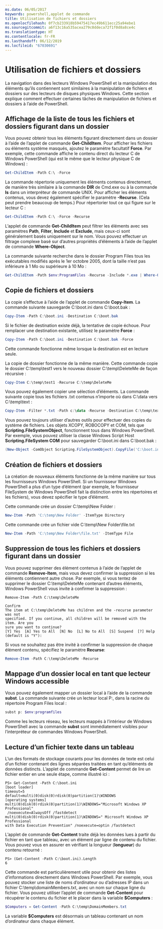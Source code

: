 ```yaml
---
ms.date: 06/05/2017
keywords: powershell,applet de commande
title: Utilisation de fichiers et dossiers
ms.openlocfilehash: 0f7cb233918b59475417ec49b611ecc25a94ebe1
ms.sourcegitcommit: a6f13c16a535acea279c0ddeca72f1f0d8a8ce4c
ms.translationtype: HT
ms.contentlocale: fr-FR
ms.lasthandoff: 06/12/2019
ms.locfileid: "67030691"
---
```

# <a name="working-with-files-and-folders"></a>Utilisation de fichiers et dossiers

La navigation dans des lecteurs Windows PowerShell et la manipulation des éléments qu’ils contiennent sont similaires à la manipulation de fichiers et dossiers sur des lecteurs de disques physiques Windows. Cette section explique comment effectuer certaines tâches de manipulation de fichiers et dossiers à l’aide de PowerShell.

## <a name="listing-all-the-files-and-folders-within-a-folder"></a>Affichage de la liste de tous les fichiers et dossiers figurant dans un dossier

Vous pouvez obtenir tous les éléments figurant directement dans un dossier à l’aide de l’applet de commande **Get-ChildItem**. Pour afficher les fichiers ou éléments système masqués, ajoutez le paramètre facultatif **Force**. Par exemple, cette commande affiche le contenu direct du lecteur C de Windows PowerShell (qui est le même que le lecteur physique C de Windows) :

```powershell
Get-ChildItem -Path C:\ -Force
```

La commande répertorie uniquement les éléments contenus directement, de manière très similaire à la commande **DIR** de Cmd.exe ou à la commande **ls** dans un interpréteur de commande UNIX. Pour afficher les éléments contenus, vous devez également spécifier le paramètre **-Recurse**. (Cela peut prendre beaucoup de temps.) Pour répertorier tout ce qui figure sur le lecteur C :

```powershell
Get-ChildItem -Path C:\ -Force -Recurse
```

L’applet de commande **Get-ChildItem** peut filtrer les éléments avec ses paramètres **Path**, **Filter**, **Include** et **Exclude**, mais ceux-ci sont généralement basés uniquement sur le nom. Vous pouvez effectuer un filtrage complexe basé sur d’autres propriétés d’éléments à l’aide de l’applet de commande **Where-Object**.

La commande suivante recherche dans le dossier Program Files tous les exécutables modifiés après le 1er octobre 2005, dont la taille n’est pas inférieure à 1 Mo ou supérieure à 10 Mo :

```powershell
Get-ChildItem -Path $env:ProgramFiles -Recurse -Include *.exe | Where-Object -FilterScript {($_.LastWriteTime -gt '2005-10-01') -and ($_.Length -ge 1mb) -and ($_.Length -le 10mb)}
```

## <a name="copying-files-and-folders"></a>Copie de fichiers et dossiers

La copie s’effectue à l’aide de l’applet de commande **Copy-Item**. La commande suivante sauvegarde C:\\boot.ini dans C:\\boot.bak :

```powershell
Copy-Item -Path C:\boot.ini -Destination C:\boot.bak
```

Si le fichier de destination existe déjà, la tentative de copie échoue. Pour remplacer une destination existante, utilisez le paramètre **Force** :

```powershell
Copy-Item -Path C:\boot.ini -Destination C:\boot.bak -Force
```

Cette commande fonctionne même lorsque la destination est en lecture seule.

La copie de dossier fonctionne de la même manière. Cette commande copie le dossier C:\\temp\\test1 vers le nouveau dossier C:\\temp\\DeleteMe de façon récursive :

```powershell
Copy-Item C:\temp\test1 -Recurse C:\temp\DeleteMe
```

Vous pouvez également copier une sélection d’éléments. La commande suivante copie tous les fichiers .txt contenus n’importe où dans C:\\data vers C:\\temp\\text :

```powershell
Copy-Item -Filter *.txt -Path c:\data -Recurse -Destination C:\temp\text
```

Vous pouvez toujours utiliser d’autres outils pour effectuer des copies du système de fichiers. Les objets XCOPY, ROBOCOPY et COM, tels que **Scripting.FileSystemObject**, fonctionnent tous dans Windows PowerShell. Par exemple, vous pouvez utiliser la classe Windows Script Host **Scripting.FileSystem COM** pour sauvegarder C:\\boot.ini dans C:\\boot.bak :

```powershell
(New-Object -ComObject Scripting.FileSystemObject).CopyFile('C:\boot.ini', 'C:\boot.bak')
```

## <a name="creating-files-and-folders"></a>Création de fichiers et dossiers

La création de nouveaux éléments fonctionne de la même manière sur tous les fournisseurs Windows PowerShell. Si un fournisseur Windows PowerShell a plus d’un type d’élément (par exemple, le fournisseur FileSystem de Windows PowerShell fait la distinction entre les répertoires et les fichiers), vous devez spécifier le type d’élément.

Cette commande crée un dossier C:\\temp\\New Folder :

```powershell
New-Item -Path 'C:\temp\New Folder' -ItemType Directory
```

Cette commande crée un fichier vide C:\\temp\\New Folder\\file.txt

```powershell
New-Item -Path 'C:\temp\New Folder\file.txt' -ItemType File
```

## <a name="removing-all-files-and-folders-within-a-folder"></a>Suppression de tous les fichiers et dossiers figurant dans un dossier

Vous pouvez supprimer des élément contenus à l’aide de l’applet de commande **Remove-Item**, mais vous devez confirmer la suppression si les éléments contiennent autre chose. Par exemple, si vous tentez de supprimer le dossier C:\\temp\\DeleteMe contenant d’autres éléments, Windows PowerShell vous invite à confirmer la suppression :

```
Remove-Item -Path C:\temp\DeleteMe

Confirm
The item at C:\temp\DeleteMe has children and the -recurse parameter was not
specified. If you continue, all children will be removed with the item. Are you
sure you want to continue?
[Y] Yes  [A] Yes to All  [N] No  [L] No to All  [S] Suspend  [?] Help
(default is "Y"):
```

Si vous ne souhaitez pas être invité à confirmer la suppression de chaque élément contenu, spécifiez le paramètre **Recurse**:

```powershell
Remove-Item -Path C:\temp\DeleteMe -Recurse
```

## <a name="mapping-a-local-folder-as-a-windows-accessible-drive"></a>Mappage d’un dossier local en tant que lecteur Windows accessible

Vous pouvez également mapper un dossier local à l’aide de la commande **subst**. La commande suivante crée un lecteur local P:, dans la racine du répertoire Program Files local :

```powershell
subst p: $env:programfiles
```

Comme les lecteurs réseau, les lecteurs mappés à l’intérieur de Windows PowerShell avec la commande **subst** sont immédiatement visibles pour l’interpréteur de commandes Windows PowerShell.

## <a name="reading-a-text-file-into-an-array"></a>Lecture d’un fichier texte dans un tableau

L’un des formats de stockage courants pour les données de texte est celui d’un fichier contenant des lignes séparées traitées en tant qu’éléments de données distincts. L’applet de commande **Get-Content** permet de lire un fichier entier en une seule étape, comme illustré ici :

```
PS> Get-Content -Path C:\boot.ini
[boot loader]
timeout=5
default=multi(0)disk(0)rdisk(0)partition(1)\WINDOWS
[operating systems]
multi(0)disk(0)rdisk(0)partition(1)\WINDOWS="Microsoft Windows XP Professional"
 /noexecute=AlwaysOff /fastdetect
multi(0)disk(0)rdisk(0)partition(1)\WINDOWS=" Microsoft Windows XP Professional
with Data Execution Prevention" /noexecute=optin /fastdetect
```

L’applet de commande **Get-Content** traite déjà les données lues à partir du fichier en tant que tableau, avec un élément par ligne de contenu du fichier. Vous pouvez vous en assurer en vérifiant la longueur (**longueur**) du contenu retourné :

```
PS> (Get-Content -Path C:\boot.ini).Length
6
```

Cette commande est particulièrement utile pour obtenir des listes d’informations directement dans Windows PowerShell. Par exemple, vous pouvez stocker une liste de noms d’ordinateur ou d’adresses IP dans un fichier C:\\temp\\domainMembers.txt, avec un nom sur chaque ligne du fichier. Vous pouvez utiliser l’applet de commande **Get-Content** pour récupérer le contenu du fichier et le placer dans la variable **$Computers** :

```powershell
$Computers = Get-Content -Path C:\temp\DomainMembers.txt
```

La variable **$Computers** est désormais un tableau contenant un nom d’ordinateur dans chaque élément.
